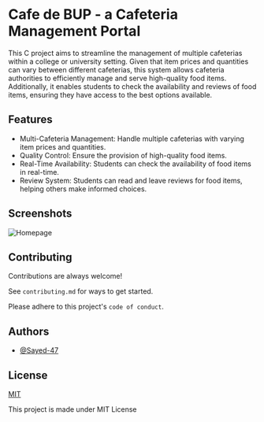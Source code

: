 
# Cafe de BUP - a Cafeteria Management Portal

This C project aims to streamline the management of multiple cafeterias within a college or university setting. Given that item prices and quantities can vary between different cafeterias, this system allows cafeteria authorities to efficiently manage and serve high-quality food items. Additionally, it enables students to check the availability and reviews of food items, ensuring they have access to the best options available.


## Features

- Multi-Cafeteria Management: Handle multiple cafeterias with varying item prices and quantities.
- Quality Control: Ensure the provision of high-quality food items.
- Real-Time Availability: Students can check the availability of food items in real-time.
- Review System: Students can read and leave reviews for food items, helping others make informed choices.


## Screenshots

![Homepage](https://github.com/user-attachments/assets/f3e380a1-c796-42d8-9821-f234be35d9ee)


## Contributing

Contributions are always welcome!

See `contributing.md` for ways to get started.

Please adhere to this project's `code of conduct`.


## Authors

- [@Sayed-47](https://www.github.com/Sayed-47)


## License

[MIT](https://github.com/Sayed-47/Cafe-de-BUP-a-Cafeteria-Management-Portal/blob/main/LICENSE)

This project is made under MIT License
